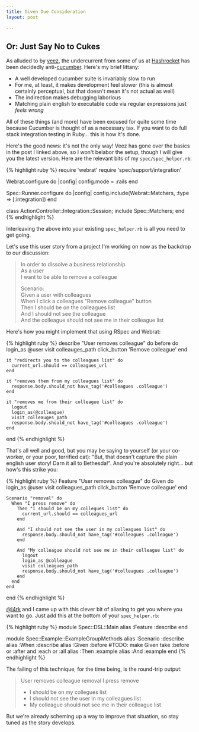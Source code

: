 ```yaml
---
title: Given Due Consideration
layout: post

---
```


## Or: Just Say No to Cukes

As alluded to by [veez](http://blog.veez.us/2009/09/11/integration-testing-without-cucumber),
the undercurrent from some of us at [Hashrocket](http://www.hashrocket.com) has
been decidedly anti-[cucumber](http://cukes.info). Here's my brief littany:

* A well developed cucumber suite is invariably slow to run
* For me, at least, it makes development feel slower (this is almost certainly
  perceptual, but that doesn't mean it's not actual as well)
* The indirection makes debugging laborious
* Matching plain english to executable code via regular expressions just 
  *feels wrong*

All of these things (and more) have been excused for quite some time because
Cucumber is thought of as a necessary tax. If you want to do full stack
integration testing in Ruby... this is how it's done.

Here's the good news: it's not the only way! Veez has gone over the basics in
the post I linked above, so I won't belabor the setup, though I will give you
the latest version. Here are the relevant bits of my `spec/spec_helper.rb`:

{% highlight ruby %}
  require 'webrat'
  require 'spec/support/integration'

  Webrat.configure do |config|
    config.mode = :rails
  end

  Spec::Runner.configure do |config|
    config.include(Webrat::Matchers, :type => [:integration])
  end

  class ActionController::Integration::Session; include Spec::Matchers; end
{% endhighlight %}

Interleaving the above into your existing `spec_helper.rb` is all you need to
get going.

Let's use this user story from a project I'm working on now as the backdrop to
our discussion:

> In order to dissolve a business relationship  
> As a user  
> I want to be able to remove a colleague
> 
> Scenario:  
> Given a user with colleagues  
> When I click a colleagues "Remove colleague" button  
> Then I should be on the colleagues list  
> And I should not see the colleague  
> And the colleague should not see me in their colleague list

Here's how you might implement that using RSpec and Webrat:

{% highlight ruby %}
  describe "User removes colleague" do
    before do
      login_as @user
      visit colleauges_path
      click_button 'Remove colleague'
    end

    it "redirects you to the colleagues list" do
      current_url.should == colleagues_url
    end

    it "removes them from my colleagues list" do
      response.body.should_not have_tag('#colleagues .colleague')
    end

    it "removes me from their colleague list" do
      logout
      login_as(@colleague)
      visit colleauges_path
      response.body.should_not have_tag('#colleagues .colleague')
    end
  end
{% endhighlight %}

That's all well and good, but you may be saying to yourself (or your co-worker,
or your poor, terrified cat): "But, that doesn't capture the plain english user
story! Darn it all to Bethesda!". And you're absolutely right... but how's this
strike you:

{% highlight ruby %}
  Feature "User removes colleague" do
    Given do
      login_as @user
      visit colleagues_path
      click_button 'Remove colleague'
    end

    Scenario "removal" do
      When "I press remove" do
        Then "I should be on my collegues list" do
          current_url.should == colleagues_url
        end

        And "I should not see the user in my colleagues list" do
          response.body.should_not have_tag('#colleagues .colleague')
        end

        And "My colleague should not see me in their colleague list" do
          logout
          login_as @colleague
          visit colleagues_path
          response.body.should_not have_tag('#colleagues .colleague')
        end
      end
    end
  end
{% endhighlight %}

[@l4rk](http://twitter.com/l4rk) and I came up with this clever bit of aliasing
to get you where you want to go. Just add this at the bottom of your
`spec_helper.rb`:

{% highlight ruby %}
  module Spec::DSL::Main
    alias :Feature :describe
  end

  module Spec::Example::ExampleGroupMethods
    alias :Scenario :describe
    alias :When :describe
    alias :Given :before #TODO: make Given take :before or :after and :each or :all
    alias :Then :example
    alias :And :example
  end
{% endhighlight %}

The failing of this technique, for the time being, is the round-trip output:

> User removes colleague removal I press remove
> - I should be on my collegues list
> - I should not see the user in my colleagues list
> - My colleague should not see me in their colleague list

But we're already scheming up a way to improve that situation, so stay tuned as
the story develops.

<!-- #hashrocket -->
